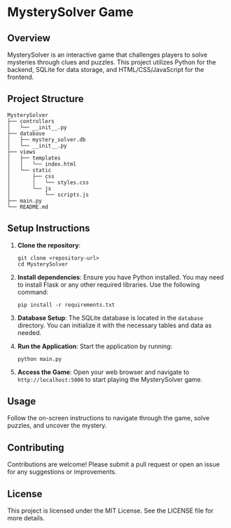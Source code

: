 # MysterySolver Game

## Overview
MysterySolver is an interactive game that challenges players to solve mysteries through clues and puzzles. This project utilizes Python for the backend, SQLite for data storage, and HTML/CSS/JavaScript for the frontend.

## Project Structure
```
MysterySolver
├── controllers
│   └── __init__.py
├── database
│   ├── mystery_solver.db
│   └── __init__.py
├── views
│   ├── templates
│   │   └── index.html
│   └── static
│       ├── css
│       │   └── styles.css
│       └── js
│           └── scripts.js
├── main.py
└── README.md
```

## Setup Instructions
1. **Clone the repository**:
   ```
   git clone <repository-url>
   cd MysterySolver
   ```

2. **Install dependencies**:
   Ensure you have Python installed. You may need to install Flask or any other required libraries. Use the following command:
   ```
   pip install -r requirements.txt
   ```

3. **Database Setup**:
   The SQLite database is located in the `database` directory. You can initialize it with the necessary tables and data as needed.

4. **Run the Application**:
   Start the application by running:
   ```
   python main.py
   ```

5. **Access the Game**:
   Open your web browser and navigate to `http://localhost:5000` to start playing the MysterySolver game.

## Usage
Follow the on-screen instructions to navigate through the game, solve puzzles, and uncover the mystery.

## Contributing
Contributions are welcome! Please submit a pull request or open an issue for any suggestions or improvements.

## License
This project is licensed under the MIT License. See the LICENSE file for more details.